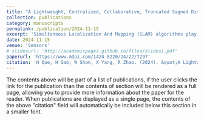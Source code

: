 ```yaml
---
title: "A Lightweight, Centralized, Collaborative, Truncated Signed Distance Function-Based Dense Simultaneous Localization and Mapping System for Multiple Mobile Vehicles"
collection: publications
category: manuscripts
permalink: /publication/2024-11-15
excerpt: 'Simultaneous Localization And Mapping (SLAM) algorithms play a critical role in autonomous exploration tasks requiring mobile robots to autonomously explore and gather information in unknown or hazardous environments where human access may be difficult or dangerous. However, due to the resource-constrained nature of mobile robots, they are hindered from performing long-term and large-scale tasks. In this paper, we propose an efficient multi-robot dense SLAM system that utilizes a centralized structure to alleviate the computational and memory burdens on the agents (i.e. mobile robots). To enable real-time dense mapping of the agent, we design a lightweight and accurate dense mapping method. On the server, to find correct loop closure inliers, we design a novel loop closure detection method based on both visual and dense geometric information. To correct the drifted poses of the agents, we integrate the dense geometric information along with the trajectory information into a multi-robot pose graph optimization problem. Experiments based on pre-recorded datasets have demonstrated our system’s efficiency and accuracy. Real-world online deployment of our system on the mobile vehicles achieved a dense mapping update rate of ∼14 frames per second (fps), a onboard mapping RAM usage of ∼3.4%, and a bandwidth usage of ∼302 KB/s with a Jetson Xavier NX.'
date: 2024-11-15
venue: 'Sensors'
# slidesurl: 'http://academicpages.github.io/files/slides1.pdf'
paperurl: 'https://www.mdpi.com/1424-8220/24/22/7297'
citation: 'H Que, H Gao, W Shan, X Yang, R Zhao. (2024). &quot;A Lightweight, Centralized, Collaborative, Truncated Signed Distance Function-Based Dense Simultaneous Localization and Mapping System for Multiple Mobile Vehicles.&quot; <i>Sensors</i>. 24(22), 7297.'
---
```


The contents above will be part of a list of publications, if the user clicks the link for the publication than the contents of section will be rendered as a full page, allowing you to provide more information about the paper for the reader. When publications are displayed as a single page, the contents of the above "citation" field will automatically be included below this section in a smaller font.